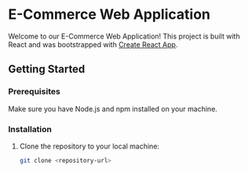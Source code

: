 # E-Commerce Web Application

Welcome to our E-Commerce Web Application! This project is built with React and was bootstrapped with [Create React App](https://github.com/facebook/create-react-app).

## Getting Started

### Prerequisites

Make sure you have Node.js and npm installed on your machine.

### Installation

1. Clone the repository to your local machine:

   ```bash
   git clone <repository-url>
